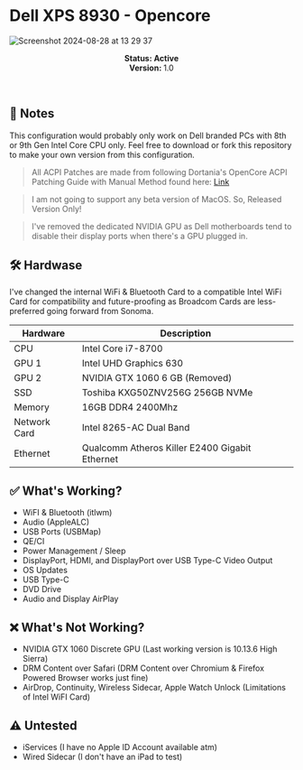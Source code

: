 # Dell XPS 8930 - Opencore

![Screenshot 2024-08-28 at 13 29 37](https://github.com/user-attachments/assets/66cd4079-cead-4538-9a3a-eb2a0801a80d)


<p align="center">
  <strong>Status: Active</strong>
  <br />
  <strong>Version: </strong>1.0
  <br />
</p>
<br />

## 📔 Notes
This configuration would probably only work on Dell branded PCs with 8th or 9th Gen Intel Core CPU only. Feel free to download or fork this repository to make your own version from this configuration.

> All ACPI Patches are made from following Dortania's OpenCore ACPI Patching Guide with Manual Method found here: [Link](https://dortania.github.io/Getting-Started-With-ACPI/)

> I am not going to support any beta version of MacOS. So, Released Version Only!

> I've removed the dedicated NVIDIA GPU as Dell motherboards tend to disable their display ports when there's a GPU plugged in.

## 🛠️ Hardwase
I've changed the internal WiFi & Bluetooth Card to a compatible Intel WiFi Card for compatibility and future-proofing as Broadcom Cards are less-preferred going forward from Sonoma.

| Hardware     | Description                                    |
|--------------|------------------------------------------------|
| CPU          | Intel Core i7-8700                             |
| GPU 1        | Intel UHD Graphics 630                         |
| GPU 2        | NVIDIA GTX 1060 6 GB (Removed)                 |
| SSD          | Toshiba KXG50ZNV256G 256GB NVMe                |
| Memory       | 16GB DDR4 2400Mhz                              |
| Network Card | Intel 8265-AC Dual Band                        |
| Ethernet     | Qualcomm Atheros Killer E2400 Gigabit Ethernet |

## ✅ What's Working?
- WiFI & Bluetooth (itlwm)
- Audio (AppleALC)
- USB Ports (USBMap)
- QE/CI
- Power Management / Sleep
- DisplayPort, HDMI, and DisplayPort over USB Type-C Video Output
- OS Updates
- USB Type-C
- DVD Drive
- Audio and Display AirPlay

## ❌ What's Not Working?
- NVIDIA GTX 1060 Discrete GPU (Last working version is 10.13.6 High Sierra)
- DRM Content over Safari (DRM Content over Chromium & Firefox Powered Browser works just fine)
- AirDrop, Continuity, Wireless Sidecar, Apple Watch Unlock (Limitations of Intel WiFI Card)

## ⚠️ Untested
- iServices (I have no Apple ID Account available atm)
- Wired Sidecar (I don't have an iPad to test)
